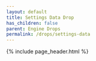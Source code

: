 ```yaml
---
layout: default
title: Settings Data Drop
has_children: false
parent: Engine Drops
permalink: /drops/settings-data
---
```


{% include page_header.html %}
